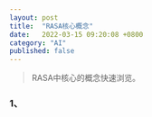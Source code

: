 ```yaml
---
layout: post
title:  "RASA核心概念"
date:   2022-03-15 09:20:08 +0800
category: "AI"
published: false
---
```


> RASA中核心的概念快速浏览。


<!--more-->

### 1、
